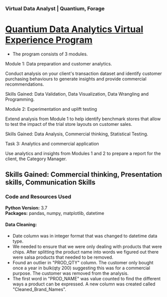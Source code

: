 ### Virtual Data Analyst | Quantium, Forage

# [Quantium Data Analytics Virtual Experience Program](https://www.theforage.com/virtual-internships/NkaC7knWtjSbi6aYv)

- The program consists of 3 modules.

Module 1: Data preparation and customer analytics. 

Conduct analysis on your client's transaction dataset and identify customer purchasing behaviours to generate insights and provide commercial recommendations.

Skills Gained: Data Validation, Data Visualization, Data Wrangling and Programming.

Module 2: Experimentation and uplift testing

Extend analysis from Module 1 to help identify benchmark stores that allow to test the impact of the trial store layouts on customer sales.

Skills Gained: Data Analysis, Commercial thinking, Statistical Testing.

Task 3: Analytics and commercial application

Use analytics and insights from Modules 1 and 2 to prepare a report for the client, the Category Manager.

Skills Gained: Commercial thinking, Presentation skills, Communication Skills
---

### Code and Resources Used
**Python Version:** 3.7\
**Packages:** pandas, numpy, matplotlib, datetime

#### Data Cleaning:

* Date column was in integer format that was changed to datetime data type.
* We needed to ensure that we were only dealing with products that were chips. After splitting the product name into words we figured out there were salsa products that needed to be removed. 
* Found an outlier in "PROD_QTY" column. The customer only bought once a year in bulk(qty 200) suggesting this was for a commercial purpose. The customer was removed from the analysis.
* The first word in "PROD_NAME" was value counted to find the different ways a product can be expressed. A new column was created called "Cleaned_Brand_Names".
